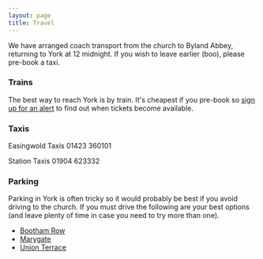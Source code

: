 ```yaml
---
layout: page
title: Travel
---
```

<p class="lead">We have arranged coach transport from the church to Byland Abbey, returning to York at 12 midnight. If you wish to leave earlier (boo), please pre-book a taxi.</p>

### Trains

The best way to reach York is by train. It's cheapest if you pre-book so [sign up for an alert](http://eastcoast.co.uk/travel-information/advanced-ticket-alert/) to find out when tickets become available.

### Taxis

Easingwold Taxis 01423 360101

Station Taxis 01904 623332

### Parking

Parking in York is often tricky so it would probably be best if you avoid driving to the church. If you must drive the following are your best options (and leave plenty of time in case you need to try more than one).
 * [Bootham Row](http://www.york.gov.uk/transport/Parking/Car_parks/bootham_rw/)
 * [Marygate](http://www.york.gov.uk/transport/Parking/Car_parks/marygate_cp/)
 * [Union Terrace](http://www.york.gov.uk/transport/Parking/Car_parks/union_terr/)